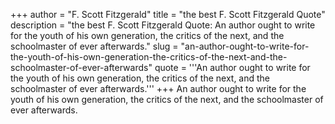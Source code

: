 +++
author = "F. Scott Fitzgerald"
title = "the best F. Scott Fitzgerald Quote"
description = "the best F. Scott Fitzgerald Quote: An author ought to write for the youth of his own generation, the critics of the next, and the schoolmaster of ever afterwards."
slug = "an-author-ought-to-write-for-the-youth-of-his-own-generation-the-critics-of-the-next-and-the-schoolmaster-of-ever-afterwards"
quote = '''An author ought to write for the youth of his own generation, the critics of the next, and the schoolmaster of ever afterwards.'''
+++
An author ought to write for the youth of his own generation, the critics of the next, and the schoolmaster of ever afterwards.
